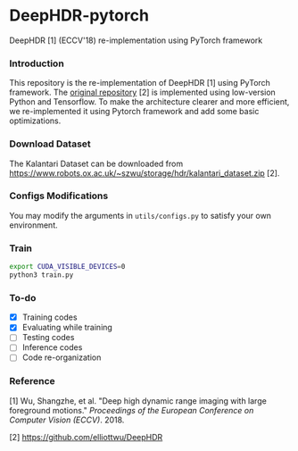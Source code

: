 # DeepHDR-pytorch
DeepHDR [1] (ECCV'18) re-implementation using PyTorch framework

### Introduction

This repository is the re-implementation of DeepHDR [1] using PyTorch framework. The [original repository](https://github.com/elliottwu/DeepHDR) [2] is implemented using low-version Python and Tensorflow. To make the architecture clearer and more efficient, we re-implemented it using Pytorch framework and add some basic optimizations. 

### Download Dataset

The Kalantari Dataset can be downloaded from https://www.robots.ox.ac.uk/~szwu/storage/hdr/kalantari_dataset.zip [2].

### Configs Modifications

You may modify the arguments in `utils/configs.py` to satisfy your own environment.

### Train

```bash
export CUDA_VISIBLE_DEVICES=0
python3 train.py
```

### To-do

- [x] Training codes
- [x] Evaluating while training
- [ ] Testing codes
- [ ] Inference codes
- [ ] Code re-organization

### Reference

[1] Wu, Shangzhe, et al. "Deep high dynamic range imaging with large foreground motions." *Proceedings of the European Conference on Computer Vision (ECCV)*. 2018.

[2] https://github.com/elliottwu/DeepHDR



